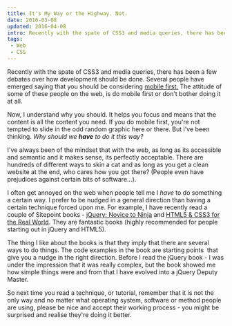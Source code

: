```yaml
---
title: It's My Way or the Highway. Not.
date: 2016-03-08
updated: 2016-04-08
intro: Recently with the spate of CSS3 and media queries, there has been a few debates over how development should be done. Several people have emerged saying that you should be ...
tags:
 - Web
 - CSS
---
```


<p>Recently with the spate of CSS3 and media queries, there has been a few debates over how development should be done. Several people have emerged saying that you should be considering <a href="http://www.netmagazine.com/features/mobile-first" target="_blank">mobile first.</a>&nbsp;The&nbsp;attitude&nbsp;of some of these people on the web, is do mobile first or don't bother doing it at all.</p>

<p>Now, I understand why you should. It helps you focus and means that the content is all the content you need. If you do mobile first, you're not tempted to slide in the odd random graphic here or there. But i've been thinking. <em>Why should we <strong>have</strong>&nbsp;to do it this way?</em></p>



<p>I've always been of the mindset that with the web, as long as its accessible and semantic and it makes sense, its perfectly acceptable. There are hundreds of different ways to skin a cat and as long as you get a clean website at the end, who cares how you got there? (People even have prejudices against certain bits of software...).</p>



<p>I often get annoyed on the web when people tell me I&nbsp;<em>have</em>&nbsp;to do something a certain way. I prefer to be nudged in a general direction than having a certain technique forced upon me. For example, I have recently read a couple of Sitepoint books - <a href="http://www.sitepoint.com/books/jquery1/" target="_blank">jQuery: Novice to Ninja</a>&nbsp;and <a href="http://www.sitepoint.com/books/htmlcss1/" target="_blank">HTML5 & CSS3 for the Real World</a>. They are fantastic books (highly recommended for people starting out in jQuery and HTML5).</p>



<p>The thing I like about the books is that they imply that there are several ways to do things. The code examples in the book are starting points &nbsp;that give you a nudge in the right direction. Before I read the jQuery book - I was under the impression that it was really complex, but the book showed me how simple things were and from that I have evolved into a jQuery Deputy Master.</p>



<p>So next time you read a technique, or tutorial,&nbsp;remember&nbsp;that it is not the only way and no matter what operating system, software or method people are using, please be nice and&nbsp;accept&nbsp;their&nbsp;working process - you might be surprised and realise they're doing it better.</p>